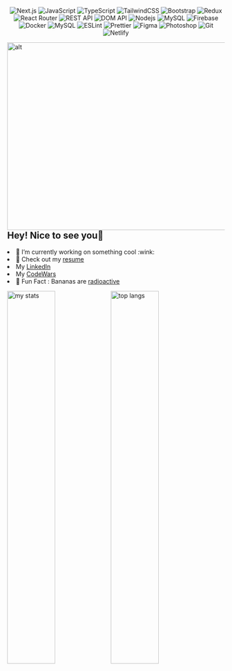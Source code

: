 <div align="center">
 
![Next.js](https://img.shields.io/badge/Next.js-%2335495e.svg?style=for-the-badge&logo=nextdotjs&logoColor=white)
![JavaScript](https://img.shields.io/badge/javascript-%23323330.svg?style=for-the-badge&logo=javascript&logoColor=%23F7DF1E)
![TypeScript](https://img.shields.io/badge/TypeScript-007ACC.svg?style=for-the-badge&logo=typescript&logoColor=white)
![TailwindCSS](https://img.shields.io/badge/TailwindCSS-38B2AC.svg?style=for-the-badge&logo=tailwindcss&logoColor=white)
![Bootstrap](https://img.shields.io/badge/Bootstrap-7952B3.svg?style=for-the-badge&logo=bootstrap&logoColor=white)
![Redux](https://img.shields.io/badge/Redux-593D88.svg?style=for-the-badge&logo=redux&logoColor=white)
![React Router](https://img.shields.io/badge/React%20Router-CA4245.svg?style=for-the-badge&logo=reactrouter&logoColor=white)
![REST API](https://img.shields.io/badge/REST%20API-000000.svg?style=for-the-badge)
![DOM API](https://img.shields.io/badge/DOM%20API-4A4A55.svg?style=for-the-badge)
![Nodejs](https://img.shields.io/badge/Nodejs-43853d?style=for-the-badge&logo=Node.js&logoColor=white)
![MySQL](https://img.shields.io/badge/MySQL-4479A1.svg?style=for-the-badge&logo=mysql&logoColor=white)
![Firebase](https://img.shields.io/badge/Firebase-FFCA28.svg?style=for-the-badge&logo=firebase&logoColor=black)
![Docker](https://img.shields.io/badge/Docker-2496ED.svg?style=for-the-badge&logo=docker&logoColor=white)
![MySQL](https://img.shields.io/badge/MySQL-4479A1.svg?style=for-the-badge&logo=mysql&logoColor=white)
![ESLint](https://img.shields.io/badge/ESLint-4B32C3.svg?style=for-the-badge&logo=eslint&logoColor=white)
![Prettier](https://img.shields.io/badge/Prettier-F7B93E.svg?style=for-the-badge&logo=prettier&logoColor=black)
![Figma](https://img.shields.io/badge/Figma-F24E1E.svg?style=for-the-badge&logo=figma&logoColor=white)
![Photoshop](https://img.shields.io/badge/Photoshop-31A8FF.svg?style=for-the-badge&logo=adobephotoshop&logoColor=000)
![Git](https://img.shields.io/badge/Git-%23000000.svg?style=for-the-badge&logo=git&logoColor=%23E34F26)
![Netlify](https://img.shields.io/badge/Netlify-00C7B7.svg?style=for-the-badge&logo=netlify&logoColor=white)

</div>


<img width="574" height="434" alt="alt" src="https://github.com/user-attachments/assets/60ae1127-5e65-435b-90ec-de431d9baf01" align="left" width="150" style="margin-right: 20px;" />
<p>
<h2> Hey! Nice to see you👋 </h2>

 <li>🔭 I’m currently working on something cool :wink:</li>
 <li>📝 Check out my <a href="https://drive.google.com/file/d/1vwG84LjVnYXsycYQk9hXJlex9tuuQDcR/view">resume</a></li>
 <li> My <a href="https://www.linkedin.com/in/kvitdm/">LinkedIn</a> </li>
 <li> My <a href="https://www.codewars.com/users/Anti-RakPro">CodeWars</a> </li>
 <li>🎉 Fun Fact : Bananas are <a href="https://www.sciencefocus.com/science/how-many-bananas-would-i-need-to-eat-to-become-radioactive">radioactive</a> </li>
</p>

 <img alt="my stats" align="left" width="47%" src="https://github-readme-stats.vercel.app/api?username=Kvit-Dm&show_icons=true&theme=transparent" />
 <img alt="top langs" align="left" width="47%" src="https://github-readme-stats.vercel.app/api/top-langs/?username=Kvit-Dm&theme=transparent&layout=compact" />
